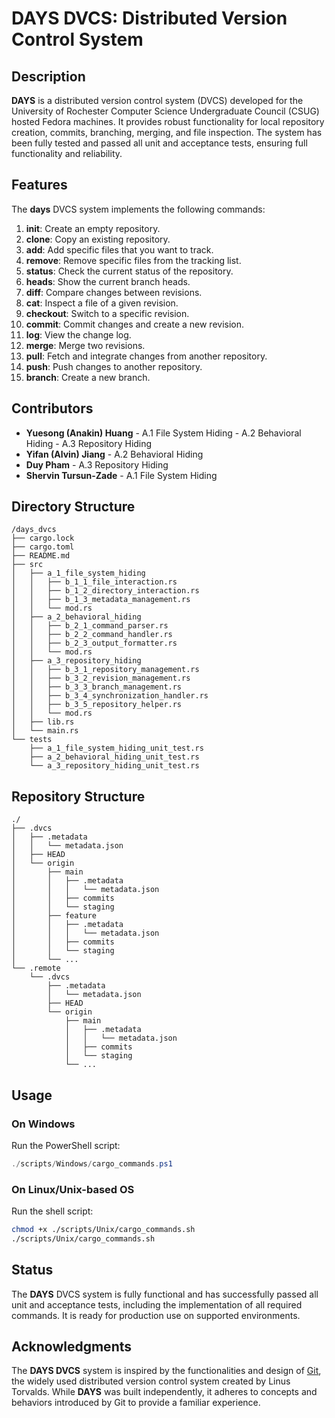 # DAYS DVCS: Distributed Version Control System

## Description

**DAYS** is a distributed version control system (DVCS) developed for the University of Rochester Computer Science
Undergraduate Council (CSUG) hosted Fedora machines. It provides robust functionality for local repository creation,
commits, branching, merging, and file inspection. The system has been fully tested and passed all unit and acceptance
tests, ensuring full functionality and reliability.

## Features

The **days** DVCS system implements the following commands:

1. **init**: Create an empty repository.
2. **clone**: Copy an existing repository.
3. **add**: Add specific files that you want to track.
4. **remove**: Remove specific files from the tracking list.
5. **status**: Check the current status of the repository.
6. **heads**: Show the current branch heads.
7. **diff**: Compare changes between revisions.
8. **cat**: Inspect a file of a given revision.
9. **checkout**: Switch to a specific revision.
10. **commit**: Commit changes and create a new revision.
11. **log**: View the change log.
12. **merge**: Merge two revisions.
13. **pull**: Fetch and integrate changes from another repository.
14. **push**: Push changes to another repository.
15. **branch**: Create a new branch.

## Contributors

- **Yuesong (Anakin) Huang** - A.1 File System Hiding - A.2 Behavioral Hiding - A.3 Repository Hiding
- **Yifan (Alvin) Jiang** - A.2 Behavioral Hiding
- **Duy Pham** - A.3 Repository Hiding
- **Shervin Tursun-Zade** - A.1 File System Hiding

## Directory Structure

```plaintext
/days_dvcs
├── cargo.lock
├── cargo.toml
├── README.md
├── src
│   ├── a_1_file_system_hiding
│   │   ├── b_1_1_file_interaction.rs
│   │   ├── b_1_2_directory_interaction.rs
│   │   ├── b_1_3_metadata_management.rs
│   │   └── mod.rs
│   ├── a_2_behavioral_hiding
│   │   ├── b_2_1_command_parser.rs
│   │   ├── b_2_2_command_handler.rs
│   │   ├── b_2_3_output_formatter.rs
│   │   └── mod.rs
│   ├── a_3_repository_hiding
│   │   ├── b_3_1_repository_management.rs
│   │   ├── b_3_2_revision_management.rs
│   │   ├── b_3_3_branch_management.rs
│   │   ├── b_3_4_synchronization_handler.rs
│   │   ├── b_3_5_repository_helper.rs
│   │   └── mod.rs
│   ├── lib.rs
│   └── main.rs
└── tests
    ├── a_1_file_system_hiding_unit_test.rs
    ├── a_2_behavioral_hiding_unit_test.rs
    └── a_3_repository_hiding_unit_test.rs
```

## Repository Structure

```plaintext
./
├── .dvcs
│   ├── .metadata
│   │   └── metadata.json
│   ├── HEAD
│   └── origin
│       ├── main
│       │   ├── .metadata
│       │   │   └── metadata.json
│       │   ├── commits
│       │   └── staging
│       ├── feature
│       │   ├── .metadata
│       │   │   └── metadata.json
│       │   ├── commits
│       │   └── staging
│       └── ...
└── .remote
    └── .dvcs
        ├── .metadata
        │   └── metadata.json
        ├── HEAD
        └── origin
            ├── main
            │   ├── .metadata
            │   │   └── metadata.json
            │   ├── commits
            │   └── staging
            └── ...
```

## Usage

### On Windows

Run the PowerShell script:

```powershell
./scripts/Windows/cargo_commands.ps1
```

### On Linux/Unix-based OS

Run the shell script:

```bash
chmod +x ./scripts/Unix/cargo_commands.sh
./scripts/Unix/cargo_commands.sh
```

## Status

The **DAYS** DVCS system is fully functional and has successfully passed all unit and acceptance tests, including the
implementation of all required commands. It is ready for production use on supported environments.

## Acknowledgments

The **DAYS DVCS** system is inspired by the functionalities and design of [Git](https://git-scm.com/), the widely used distributed version control system created by Linus Torvalds. While **DAYS** was built independently, it adheres to concepts and behaviors introduced by Git to provide a familiar experience.

